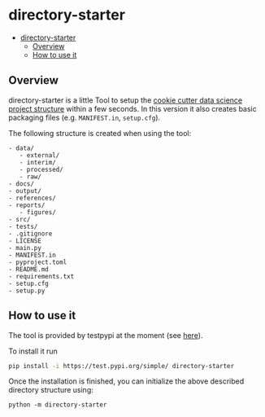 # directory-starter
- [directory-starter](#directory-starter)
  - [Overview](#overview)
  - [How to use it](#how-to-use-it)

## Overview
directory-starter is a little Tool to setup the [cookie cutter data science project structure](https://drivendata.github.io/cookiecutter-data-science/) within a few seconds. In this version it also creates basic packaging files (e.g. `MANIFEST.in`, `setup.cfg`).

The following structure is created when using the tool:
```
- data/ 
   - external/
   - interim/ 
   - processed/
   - raw/ 
- docs/
- output/
- references/
- reports/
   - figures/
- src/
- tests/
- .gitignore
- LICENSE
- main.py
- MANIFEST.in
- pyproject.toml
- README.md
- requirements.txt
- setup.cfg
- setup.py
```

## How to use it
The tool is provided by testpypi at the moment (see [here](https://test.pypi.org/project/directory-starter/)).

To install it run 
```bash
pip install -i https://test.pypi.org/simple/ directory-starter
```

Once the installation is finished, you can initialize the above described directory structure using:
```
python -m directory-starter
```

